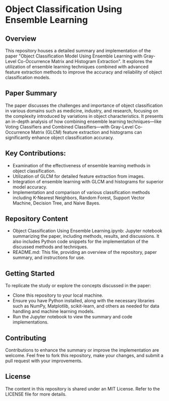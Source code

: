 # Object Classification Using Ensemble Learning
## Overview
This repository houses a detailed summary and implementation of the paper "Object Classification Model Using Ensemble Learning with Gray-Level Co-Occurrence Matrix and Histogram Extraction". It explores the utilization of ensemble learning techniques combined with advanced feature extraction methods to improve the accuracy and reliability of object classification models.

## Paper Summary
The paper discusses the challenges and importance of object classification in various domains such as medicine, industry, and research, focusing on the complexity introduced by variations in object characteristics. It presents an in-depth analysis of how combining ensemble learning techniques—like Voting Classifiers and Combined Classifiers—with Gray-Level Co-Occurrence Matrix (GLCM) feature extraction and histograms can significantly enhance object classification accuracy.

## Key Contributions:
- Examination of the effectiveness of ensemble learning methods in object classification.
- Utilization of GLCM for detailed feature extraction from images.
- Integration of ensemble learning with GLCM and histograms for superior model accuracy.
- Implementation and comparison of various classification methods including K-Nearest Neighbors, Random Forest, Support Vector Machine, Decision Tree, and Naive Bayes.
## Repository Content
- Object Classification Using Ensemble Learning.ipynb: Jupyter notebook summarizing the paper, including methods, results, and discussions. It also includes Python code snippets for the implementation of the discussed methods and techniques.
- README.md: This file, providing an overview of the repository, paper summary, and instructions for use.
## Getting Started
To replicate the study or explore the concepts discussed in the paper:

- Clone this repository to your local machine.
- Ensure you have Python installed, along with the necessary libraries such as NumPy, Matplotlib, scikit-learn, and others as needed for data handling and machine learning models.
- Run the Jupyter notebook to view the summary and code implementations.
## Contributing
Contributions to enhance the summary or improve the implementation are welcome. Feel free to fork this repository, make your changes, and submit a pull request with your improvements.

## License
The content in this repository is shared under an MIT License. Refer to the LICENSE file for more details.
